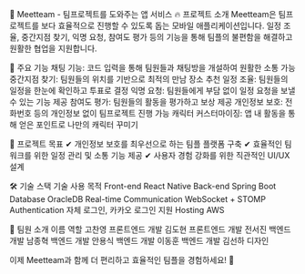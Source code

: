 📌 Meetteam - 팀프로젝트를 도와주는 앱 서비스
🔥 프로젝트 소개
Meetteam은 팀프로젝트를 보다 효율적으로 진행할 수 있도록 돕는 모바일 애플리케이션입니다.
일정 조율, 중간지점 찾기, 익명 요청, 참여도 평가 등의 기능을 통해 팀플의 불편함을 해결하고 원활한 협업을 지원합니다.

📌 주요 기능
채팅 기능: 코드 입력을 통해 팀원들과 채팅방을 개설하여 원활한 소통 가능
중간지점 찾기: 팀원들의 위치를 기반으로 최적의 만남 장소 추천
일정 조율: 팀원들의 일정을 한눈에 확인하고 투표로 결정
익명 요청: 팀원들에게 부담 없이 일정 요청을 보낼 수 있는 기능 제공
참여도 평가: 팀원들의 활동을 평가하고 보상 제공
개인정보 보호: 전화번호 등의 개인정보 없이 팀프로젝트 진행 가능
캐릭터 커스터마이징: 앱 내 활동을 통해 얻은 포인트로 나만의 캐릭터 꾸미기

🎯 프로젝트 목표
✔ 개인정보 보호를 최우선으로 하는 팀플 플랫폼 구축
✔ 효율적인 팀워크를 위한 일정 관리 및 소통 기능 제공
✔ 사용자 경험 강화를 위한 직관적인 UI/UX 설계

🛠 기술 스택
기술	사용 목적
Front-end	React Native
Back-end	Spring Boot
Database	OracleDB
Real-time Communication	WebSocket + STOMP
Authentication	자체 로그인, 카카오 로그인 지원
Hosting	AWS

📢 팀원 소개
이름	역할
고찬영	프론트엔드 개발
김도현	프론트엔드 개발
전서진	백엔드 개발
남종혁	백엔드 개발
안용식	백엔드 개발
이동훈	백엔드 개발
김선하	디자인

이제 Meetteam과 함께 더 편리하고 효율적인 팀플을 경험하세요! 🚀
